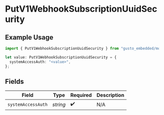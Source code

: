 # PutV1WebhookSubscriptionUuidSecurity

## Example Usage

```typescript
import { PutV1WebhookSubscriptionUuidSecurity } from "gusto_embedded/models/operations";

let value: PutV1WebhookSubscriptionUuidSecurity = {
  systemAccessAuth: "<value>",
};
```

## Fields

| Field              | Type               | Required           | Description        |
| ------------------ | ------------------ | ------------------ | ------------------ |
| `systemAccessAuth` | *string*           | :heavy_check_mark: | N/A                |